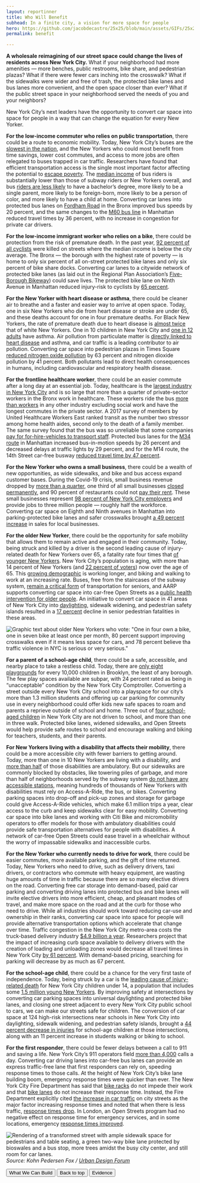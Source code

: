```yaml
---
layout: reportinner
title: Who Will Benefit
subhead: In a finite city, a vision for more space for people
hero: https://github.com/jacobdecastro/25x25/blob/main/assets/GIFs/25x25_gif_E_sidewalk_01_notype.gif?raw=true
permalink: benefit

---
```


**A wholesale reimagining of our street space could change the lives of residents across New York City.** What if your neighborhood had more amenities — more benches, public restrooms, bike share, and pedestrian plazas? What if there were fewer cars inching into the crosswalk? What if the sidewalks were wider and free of trash, the protected bike lanes and bus lanes more convenient, and the open space closer than ever? What if the public street space in your neighborhood served the needs of you and your neighbors? 

New York City’s next leaders have the opportunity to convert car space into space for people in a way that can change the equation for every New Yorker.

**For the low-income commuter who relies on public transportation**, there could be a route to economic mobility. Today, New York City’s buses are the [slowest in the nation](https://www.bloomberg.com/news/articles/2018-05-09/can-this-plan-save-new-york-city-s-terrible-buses), and the New Yorkers who could most benefit from time savings, lower cost commutes, and access to more jobs are often relegated to buses trapped in car traffic. Researchers have found that efficient transportation access is the single most important factor affecting the potential to [escape poverty](http://www.equality-of-opportunity.org/images/nbhds_exec_summary.pdf). The [median income](https://comptroller.nyc.gov/newsroom/press-releases/comptroller-stringer-report-mta-buses-already-slowest-in-the-nation-lost-100-million-passenger-trips-since-2008/) of bus riders is substantially lower than those of subway riders or New Yorkers overall, and bus [riders are less likely](https://comptroller.nyc.gov/newsroom/press-releases/comptroller-stringer-report-mta-buses-already-slowest-in-the-nation-lost-100-million-passenger-trips-since-2008/) to have a bachelor’s degree, more likely to be a single parent, more likely to be foreign-born, more likely to be a person of color, and more likely to have a child at home. Converting car lanes into protected bus lanes on [Fordham Road](http://www.nyc.gov/html/dot/downloads/pdf/2012-10-measuring-the-street.pdf) in the Bronx improved bus speeds by 20 percent, and the same changes to the [M60 bus line](http://www.nyc.gov/html/brt/downloads/pdf/2015-04-14-brt-125th-cb10-post-implementation-update.pdf) in Manhattan reduced travel times by 36 percent, with no increase in congestion for private car drivers.

**For the low-income immigrant worker who relies on a bike**, there could be protection from the risk of premature death. In the past year, [92 percent of all cyclists](https://nyc.streetsblog.org/2021/01/22/post-mortem-cyclist-victims-killed-in-2020-were-low-income-essential-workers/) were killed on streets where the median income is below the city average. The Bronx — the borough with the highest rate of poverty — is home to only six percent of all on-street protected bike lanes and only six percent of bike share docks. Converting car lanes to a citywide network of protected bike lanes (as laid out in the Regional Plan Association’s [Five-Borough Bikeway](https://rpa.org/work/reports/the-five-borough-bikeway)) could save lives. The protected bike lane on Ninth Avenue in Manhattan reduced injury-risk to cyclists by [65 percent](https://www1.nyc.gov/html/dot/downloads/pdf/2014-11-bicycle-path-data-analysis.pdf).

**For the New Yorker with heart disease or asthma**, there could be cleaner air to breathe and a faster and easier way to arrive at open space. Today, one in six New Yorkers who die from heart disease or stroke are under 65, and these deaths account for one in four premature deaths. For Black New Yorkers, the rate of premature death due to heart disease is [almost twice](https://www1.nyc.gov/assets/doh/downloads/pdf/epi/databrief95.pdf) that of white New Yorkers. One in 10 children in New York City and [one in 12 adults](https://www.cdc.gov/places/) have asthma. Air pollution from particulate matter is [directly linked to heart disease](https://www1.nyc.gov/assets/doh/downloads/pdf/epi/databrief95.pdf) and asthma, and car traffic is a leading contributor to air pollution. Converting car space into pedestrian plazas in Times Square [reduced nitrogen oxide pollution](https://gothamist.com/news/times-squares-pedestrian-plazas-made-air-quality-better) by 63 percent and nitrogen dioxide pollution by 41 percent. Both pollutants lead to direct health consequences in humans, including cardiovascular and respiratory health disease.

**For the frontline healthcare worker**, there could be an easier commute after a long day at an essential job. Today, healthcare is the [largest industry in New York City](https://nycfuture.org/pdf/CUF_An_Unhealthy_Commute.pdf) and is so large that more than a quarter of private-sector workers in the Bronx work in healthcare. These workers ride the bus [more than workers](https://nycfuture.org/pdf/CUF_An_Unhealthy_Commute.pdf) in any other industry excluding social work and have the longest commutes in the private sector. A 2017 survey of members by United Healthcare Workers East ranked transit as the number two stressor among home health aides, second only to the death of a family member. The same survey found that the bus was so unreliable that some companies [pay for for-hire-vehicles to transport staff](https://nycfuture.org/pdf/CUF_An_Unhealthy_Commute.pdf). Protected bus lanes for the [M34 route](https://www1.nyc.gov/html/dot/downloads/pdf/sustainable_streets_index_09.pdf) in Manhattan increased bus-in-motion speeds by 26 percent and decreased delays at traffic lights by 29 percent, and for the M14 route, the 14th Street car-free busway [reduced travel time by 47 percent](https://gothamist.com/news/analysis-shows-14th-street-busway-has-slashed-commute-times-notoriously-congested-route). 

**For the New Yorker who owns a small business**, there could be a wealth of new opportunities, as wide sidewalks, and bike and bus access expand customer bases. During the Covid-19 crisis, small business revenue dropped by [more than a quarter](https://www.nytimes.com/2020/09/22/nyregion/nyc-restaurants-rent.html), one third of all small businesses [closed permanently](https://pfnyc.org/wp-content/uploads/2020/07/actionandcollaboration.pdf), and 90 percent of restaurants could not [pay their rent](https://www.nytimes.com/2020/09/22/nyregion/nyc-restaurants-rent.html). These small businesses represent [98 percent of New York City employers](https://www.nytimes.com/2020/08/03/nyregion/nyc-small-businesses-closing-coronavirus.html) and provide jobs to three million people — roughly half the workforce. Converting car space on Eighth and Ninth avenues in Manhattan into parking-protected bike lanes and safer crosswalks brought [a 49 percent increase](http://www.nyc.gov/html/dot/downloads/pdf/2012-10-measuring-the-street.pdf) in sales for local businesses.

**For the older New Yorker**, there could be the opportunity for safe mobility that allows them to remain active and engaged in their community. Today, being struck and killed by a driver is the second leading cause of injury-related death for New Yorkers over 65, a fatality rate four times that [of younger New Yorkers](https://www1.nyc.gov/html/dot/downloads/pdf/safestreetsforseniors.pdf). New York City’s population is aging, with more than 14 percent of New Yorkers (and [22 percent of voters](https://popfactfinder.planning.nyc.gov/profile/441/demographic)) now over the age of 65. This [growing demographic](https://data.bikeleague.org/benchmarking-insights-on-older-adults/) is working longer, and biking and walking to work at an increasing rate. Buses, free from the staircases of the subway system, [remain a critical form](http://blog.tstc.org/2014/04/11/nyc-bus-riders-tend-to-be-older-and-poorer-than-subway-riders/) of transportation for seniors, and AARP supports converting car space into car-free Open Streets as a [public health intervention for older people](https://blog.aarp.org/livable-communities/can-streets-make-us-healthy-open-streets-can). An initiative to convert car space in 41 areas of New York City into [daylighting](https://nacto.org/publication/urban-street-design-guide/intersection-design-elements/visibility-sight-distance/), sidewalk widening, and pedestrian safety islands resulted in a [17 percent](https://www1.nyc.gov/html/dot/downloads/pdf/safestreetsforseniors.pdf) decline in senior pedestrian fatalities in these areas.

![Graphic text about older New Yorkers who vote: "One in four own a bike, one in seven bike at least once per month, 80 percent support improving crosswalks even if it means less space for cars, and 78 percent believe tha traffic violence in NYC is serious or very serious."](https://github.com/jacobdecastro/25x25/blob/main/assets/images/report/image31.png?raw=true)

**For a parent of a school-age child**, there could be a safe, accessible, and nearby place to take a restless child. Today, there are [only eight playgrounds](https://comptroller.nyc.gov/reports/state-of-play-a-new-model-for-nyc-playgrounds/?) for every 10,000 children in Brooklyn, the least of any borough. The few play spaces available are subpar, with 24 percent rated as being in “unacceptable” condition by the New York City Comptroller. Converting a street outside every New York City school into a playspace for our city’s more than 1.3 million students and offering up car parking for community use in every neighborhood could offer kids new safe spaces to roam and parents a reprieve outside of school and home. Three out of [four school-aged children](https://www1.nyc.gov/html/dot/downloads/pdf/nycdot-citywide-mobility-survey-report-2019.pdf) in New York City are not driven to school, and more than one in three walk. Protected bike lanes, widened sidewalks, and Open Streets would help provide safe routes to school and encourage walking and biking for teachers, students, and their parents.

**For New Yorkers living with a disability that affects their mobility**, there could be a more accessible city with fewer barriers to getting around. Today, more than one in 10 New Yorkers are living with a disability, and [more than half](https://popfactfinder.planning.nyc.gov/profile/441/economic) of those disabilities are ambulatory. But our sidewalks are commonly blocked by obstacles, like towering piles of garbage, and more than half of neighborhoods served by the subway system [do not have any accessible stations](https://nypost.com/2018/07/17/over-half-of-nyc-neighborhoods-leave-disabled-people-stranded/), meaning hundreds of thousands of New Yorkers with disabilities must rely on Access-A-Ride, the bus, or bikes. Converting parking spaces into drop-off and pick-up zones and storage for garbage could give Access-A-Ride vehicles, which make 6.1 million trips a year, clear access to the curb and keep sidewalks clear for easy mobility. Converting car space into bike lanes and working with Citi Bike and micromobility operators to offer models for those with ambulatory disabilities could provide safe transportation alternatives for people with disabilities. A network of car-free Open Streets could ease travel in a wheelchair without the worry of impassable sidewalks and inaccessible curbs. 

**For the New Yorker who currently needs to drive for work**, there could be easier commutes, more available parking, and the gift of time returned. Today, New Yorkers who need to drive, such as delivery drivers, taxi drivers, or contractors who commute with heavy equipment, are wasting huge amounts of time in traffic because there are so many elective drivers on the road. Converting free car storage into demand-based, paid car parking and converting driving lanes into protected bus and bike lanes will invite elective drivers into more efficient, cheap, and pleasant modes of travel, and make more space on the road and at the curb for those who need to drive. While all industries should work toward reducing car-use and ownership in their ranks, converting car space into space for people will provide alternative transportation options which accelerate that change over time. Traffic congestion in the New York City metro-area costs the truck-based delivery industry [$4.9 billion a year](https://www1.nyc.gov/html/dot/downloads/pdf/truck-deliveries-ll189.pdf). Researchers project that the impact of increasing curb space available to delivery drivers with the creation of loading and unloading zones would decrease all travel times in New York City [by 61 percent](http://www.utrc2.org/sites/default/files/Final-Report-Impacts-of-Freight-Parking-Policies.pdf). With demand-based pricing, searching for parking will decrease by as much as 67 percent.

**For the school-age child**, there could be a chance for the very first taste of independence. Today, being struck by a car is the [leading cause of injury-related death](https://www1.nyc.gov/content/visionzero/pages/) for New York City children under 14, a population that includes some [1.5 million young New Yorkers](https://popfactfinder.planning.nyc.gov/profile/441/demographic?comparator=4). By improving safety at intersections by converting car parking spaces into universal daylighting and protected bike lanes, and closing one street adjacent to every New York City public school to cars, we can make our streets safe for children. The conversion of car space at 124 high-risk intersections near schools in New York City into daylighting, sidewalk widening, and pedestrian safety islands, brought a [44 percent decrease in injuries](https://www1.nyc.gov/html/dot/downloads/pdf/safestreetsforseniors.pdf) for school-age children at those intersections, along with an 11 percent increase in students walking or biking to school. 

**For the first responder**, there could be fewer delays between a call to 911 and saving a life. New York City’s 911 operators field [more than 4,000](https://www.nydailynews.com/coronavirus/ny-coronavirus-new-york-city-911-calls-20200420-rx3r7hyg6vhhrflh4daxzb4one-story.html) calls a day. Converting car driving lanes into car-free bus lanes can provide an express traffic-free lane that first responders can rely on, speeding response times to those calls. At the height of New York City’s bike lane building boom, emergency response times were quicker than ever. The New York City Fire Department has said that [bike racks](https://nyc.streetsblog.org/2013/05/21/fdny-commissioner-salvatore-cassano-bike-share-racks-are-not-in-our-way/) do not impede their work and that [bike lanes](https://nyc.streetsblog.org/2019/09/19/fdny-traffic-not-bike-lanes-is-to-blame-for-increased-response-times/) do not increase their response time. Instead, the Fire Department explicitly cited [the increase in car traffic](https://nyc.streetsblog.org/2019/09/19/fdny-traffic-not-bike-lanes-is-to-blame-for-increased-response-times/) on city streets as the major factor increasing response times and noted that when there is less traffic, [response times drop](https://nyc.streetsblog.org/2020/09/21/fdny-response-times-improve-thanks-to-decreased-traffic-during-pandemic/). In London, an Open Streets program had no negative effect on response time for emergency services, and in some locations, emergency [response times improved](https://www.theguardian.com/society/2021/feb/13/covid-bike-and-walking-schemes-do-not-delay-ambulances-trusts-say).

![Rendering of a transformed street with ample sidewalk space for pedestrians and table seating, a green two-way bike lane protected by bioswales and a bus stop, more trees amidst the busy city center, and still room for car lanes. ](https://github.com/jacobdecastro/25x25/blob/main/assets/images/report/image22.jpg?raw=true)
*Source: Kohn Pedersen Fox / [Urban Design Forum](https://urbandesignforum.org/proposals/unlock-equitable-transit-for-the-autonomous-age/)*

<div class="reportbtn d-flex justify-content-between">
	<a href="{{ site.baseurl }}/what-we-can-build.html" target="_self"><button type="button" class="btn btn-outline-secondary"><i class="bi bi-chevron-left"></i> What We Can Build</button></a>
	<a href="#top" target="_self"><button type="button" class="btn btn-outline-secondary">Back to top</button></a>
	<a href="{{ site.baseurl }}/evidence.html" target="_self"><button type="button" class="btn btn-outline-secondary">Evidence <i class="bi bi-chevron-right"></i></button></a>
</div>